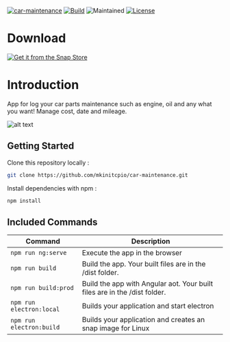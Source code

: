 [![car-maintenance](https://snapcraft.io/car-maintenance/badge.svg)](https://snapcraft.io/car-maintenance)
[![Build](https://travis-ci.com/mkinitcpio/car-maintenance.svg?branch=master)](https://travis-ci.com/github/mkinitcpio/car-maintenance)
![Maintained][maintained-badge]
[![License](http://img.shields.io/badge/Licence-MIT-brightgreen.svg)](LICENSE.md)

# Download

[![Get it from the Snap Store](https://snapcraft.io/static/images/badges/en/snap-store-black.svg)](https://snapcraft.io/car-maintenance)

# Introduction

App for log your car parts maintenance such as engine, oil and any what you want! Manage cost, date and mileage.

![alt text](https://sun9-9.userapi.com/impg/Wcw_ZvqwpxWRA4PSNcO17AcAo6F1u7D4MUm1hQ/SW6YEBlp_BI.jpg?size=1850x1055&quality=96&proxy=1&sign=6c0f6488e629d78e4c46b60a52339a37&type=album)

## Getting Started

Clone this repository locally :

``` bash
git clone https://github.com/mkinitcpio/car-maintenance.git
```

Install dependencies with npm :

``` bash
npm install
```

## Included Commands

|Command|Description|
|--|--|
|`npm run ng:serve`| Execute the app in the browser |
|`npm run build`| Build the app. Your built files are in the /dist folder. |
|`npm run build:prod`| Build the app with Angular aot. Your built files are in the /dist folder. |
|`npm run electron:local`| Builds your application and start electron
|`npm run electron:build`| Builds your application and creates an snap image for Linux |


[build-badge]: https://travis-ci.org/maximegris/angular-electron.svg?branch=master&style=style=flat-square
[build]: https://travis-ci.org/maximegris/angular-electron
[license-badge]: https://img.shields.io/badge/license-Apache2-blue.svg?style=style=flat-square
[license]: https://github.com/maximegris/angular-electron/blob/master/LICENSE.md
[prs-badge]: https://img.shields.io/badge/PRs-welcome-brightgreen.svg?style=flat-square
[prs]: http://makeapullrequest.com
[github-watch-badge]: https://img.shields.io/github/watchers/maximegris/angular-electron.svg?style=social
[github-watch]: https://github.com/maximegris/angular-electron/watchers
[github-star-badge]: https://img.shields.io/github/stars/maximegris/angular-electron.svg?style=social
[github-star]: https://github.com/maximegris/angular-electron/stargazers
[twitter]: https://twitter.com/intent/tweet?text=Check%20out%20angular-electron!%20https://github.com/maximegris/angular-electron%20%F0%9F%91%8D
[twitter-badge]: https://img.shields.io/twitter/url/https/github.com/maximegris/angular-electron.svg?style=social
[maintained-badge]: https://img.shields.io/badge/maintained-yes-brightgreen

